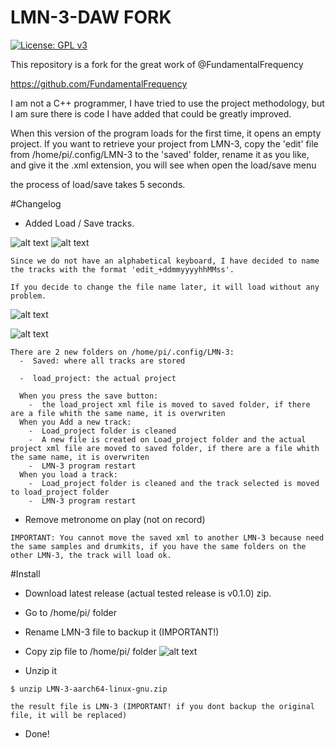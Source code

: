# LMN-3-DAW FORK
[![License: GPL v3](https://img.shields.io/badge/License-GPLv3-blue.svg)](https://www.gnu.org/licenses/gpl-3.0)

This repository is a fork for the great work of @FundamentalFrequency

https://github.com/FundamentalFrequency

I am not a C++ programmer, I have tried to use the project methodology, but I am sure there is code I have added that could be greatly improved.

When this version of the program loads for the first time, it opens an empty project. If you want to retrieve your project from LMN-3, copy the 'edit' file from /home/pi/.config/LMN-3 to the 'saved' folder, rename it as you like, and give it the .xml extension, you will see when open the load/save menu

the process of load/save takes 5 seconds.

#Changelog

  -  Added Load / Save tracks.

   ![alt text](https://github.com/vidalsasun/LMN-3-DAW/assets/23163594/7eabe772-995c-4199-ae2f-b5999457683c)
   ![alt text](https://github.com/vidalsasun/LMN-3-DAW/assets/23163594/0fc9b7a4-0d95-4af8-9a11-ab6e3a8f3648)

    Since we do not have an alphabetical keyboard, I have decided to name the tracks with the format 'edit_+ddmmyyyyhhMMss'. 
    
    If you decide to change the file name later, it will load without any problem.

  ![alt text](https://github.com/vidalsasun/LMN-3-DAW/assets/23163594/45ec9ece-3594-42f7-93a2-b191dc9e8a48)


  ![alt text](https://github.com/vidalsasun/LMN-3-DAW/assets/23163594/5a8cdfd5-ec5f-42e3-a554-8586018bbe9b)

    
    
    There are 2 new folders on /home/pi/.config/LMN-3:
      -  Saved: where all tracks are stored

      -  load_project: the actual project

      When you press the save button:
        -  the load_project xml file is moved to saved folder, if there are a file whith the same name, it is overwriten
      When you Add a new track: 
        -  Load_project folder is cleaned 
        -  A new file is created on Load_project folder and the actual project xml file are moved to saved folder, if there are a file whith the same name, it is overwriten
        -  LMN-3 program restart
      When you load a track:
        -  Load_project folder is cleaned and the track selected is moved to load_project folder
        -  LMN-3 program restart    

  
  -  Remove metronome on play (not on record)
  
    IMPORTANT: You cannot move the saved xml to another LMN-3 because need the same samples and drumkits, if you have the same folders on the other LMN-3, the track will load ok.

#Install
  
  -  Download latest release (actual tested release is v0.1.0) zip.
  -  Go to /home/pi/ folder
  -  Rename LMN-3 file to backup it (IMPORTANT!)
  -  Copy zip file to /home/pi/ folder
  ![alt text](https://github.com/vidalsasun/LMN-3-DAW/assets/23163594/4c27929b-c196-46a3-ae09-c2ff6dccd2da)

  -  Unzip it
    
    $ unzip LMN-3-aarch64-linux-gnu.zip
    
    the result file is LMN-3 (IMPORTANT! if you dont backup the original file, it will be replaced)   
    
  -  Done!






